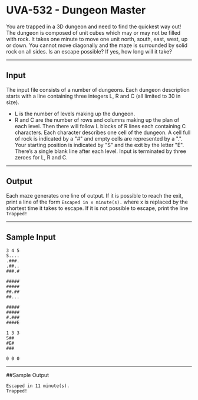 # UVA-532 - Dungeon Master

You are trapped in a 3D dungeon and need to find the quickest way out! The dungeon is composed of unit cubes which may or may not be filled with rock. It takes one minute to move one unit north, south, east, west, up or down. You cannot move diagonally and the maze is surrounded by solid rock on all sides.
Is an escape possible? If yes, how long will it take?

---
## Input

The input file consists of a number of dungeons. Each dungeon description starts with a line containing three integers L, R and C (all limited to 30 in size).
* L is the number of levels making up the dungeon.
* R and C are the number of rows and columns making up the plan of each level.
Then there will follow L blocks of R lines each containing C characters. Each character describes one cell of the dungeon. A cell full of rock is indicated by a "#" and empty cells are represented by a ".". Your starting position is indicated by "S" and the exit by the letter "E". There’s a single blank line after each level. Input is terminated by three zeroes for L, R and C.

---
## Output

Each maze generates one line of output. If it is possible to reach the exit, print a line of the form 
`Escaped in x minute(s).`
where x is replaced by the shortest time it takes to escape. 
If it is not possible to escape, print the line
`Trapped!`

---
## Sample Input

```
3 4 5
S....
.###.
.##..
###.#

#####
#####
##.##
##...

#####
#####
#.###
####E

1 3 3
S##
#E#
###

0 0 0
```

---
##Sample Output

```
Escaped in 11 minute(s).
Trapped!
```